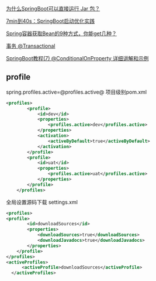 [为什么SpringBoot可以直接运行 Jar 包？](https://www.toutiao.com/article/7064428929943257608/)

[7min到40s：SpringBoot启动优化实践](https://www.toutiao.com/article/7181632167833846306/)

[Spring容器获取Bean的9种方式，你能get几种？](https://www.toutiao.com/article/7187938000448635424/)

[事务 @Transactional](https://mp.weixin.qq.com/s/AZr5i6FR9xwj_1nFQvX20g)

[SpringBoot教程(7) @ConditionalOnProperty 详细讲解和示例](https://blog.csdn.net/winterking3/article/details/114822929)

## profile
spring.profiles.active=@profiles.active@
项目级别pom.xml
```xml
<profiles>
		<profile>
			<id>dev</id>
			<properties>
				<profiles.active>dev</profiles.active>
			</properties>
			<activation>
				<activeByDefault>true</activeByDefault>
			</activation>
		</profile>
		<profile>
			<id>uat</id>
			<properties>
				<profiles.active>uat</profiles.active>
			</properties>
		</profile>
	</profiles>
```
全局设置源码下载
settings.xml
```xml
<profiles>
<profile>
        <id>downloadSources</id>
        <properties>
            <downloadSources>true</downloadSources>
            <downloadJavadocs>true</downloadJavadocs>
        </properties>
    </profile>
</profiles>
<activeProfiles>
      <activeProfile>downloadSources</activeProfile>
  </activeProfiles>
```
